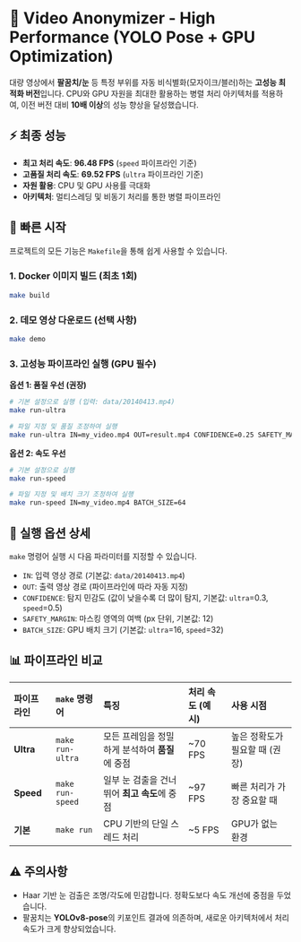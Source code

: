 # 🚀 Video Anonymizer - High Performance (YOLO Pose + GPU Optimization)

대량 영상에서 **팔꿈치/눈** 등 특정 부위를 자동 비식별화(모자이크/블러)하는 **고성능 최적화 버전**입니다. CPU와 GPU 자원을 최대한 활용하는 병렬 처리 아키텍처를 적용하여, 이전 버전 대비 **10배 이상**의 성능 향상을 달성했습니다.

## ⚡ 최종 성능

- **최고 처리 속도**: **96.48 FPS** (`speed` 파이프라인 기준)
- **고품질 처리 속도**: **69.52 FPS** (`ultra` 파이프라인 기준)
- **자원 활용**: CPU 및 GPU 사용률 극대화
- **아키텍처**: 멀티스레딩 및 비동기 처리를 통한 병렬 파이프라인

## 🚀 빠른 시작

프로젝트의 모든 기능은 `Makefile`을 통해 쉽게 사용할 수 있습니다.

### 1. Docker 이미지 빌드 (최초 1회)
```bash
make build
```

### 2. 데모 영상 다운로드 (선택 사항)
```bash
make demo
```

### 3. 고성능 파이프라인 실행 (GPU 필수)

**옵션 1: 품질 우선 (권장)**
```bash
# 기본 설정으로 실행 (입력: data/20140413.mp4)
make run-ultra

# 파일 지정 및 품질 조정하여 실행
make run-ultra IN=my_video.mp4 OUT=result.mp4 CONFIDENCE=0.25 SAFETY_MARGIN=15
```

**옵션 2: 속도 우선**
```bash
# 기본 설정으로 실행
make run-speed

# 파일 지정 및 배치 크기 조정하여 실행
make run-speed IN=my_video.mp4 BATCH_SIZE=64
```

## 🔧 실행 옵션 상세

`make` 명령어 실행 시 다음 파라미터를 지정할 수 있습니다.

- `IN`: 입력 영상 경로 (기본값: `data/20140413.mp4`)
- `OUT`: 출력 영상 경로 (파이프라인에 따라 자동 지정)
- `CONFIDENCE`: 탐지 민감도 (값이 낮을수록 더 많이 탐지, 기본값: `ultra`=0.3, `speed`=0.5)
- `SAFETY_MARGIN`: 마스킹 영역의 여백 (px 단위, 기본값: 12)
- `BATCH_SIZE`: GPU 배치 크기 (기본값: `ultra`=16, `speed`=32)

## 📊 파이프라인 비교

| 파이프라인 | `make` 명령어 | 특징 | 처리 속도 (예시) | 사용 시점 |
| :--- | :--- | :--- | :--- | :--- |
| **Ultra** | `make run-ultra` | 모든 프레임을 정밀하게 분석하여 **품질**에 중점 | ~70 FPS | 높은 정확도가 필요할 때 (권장) |
| **Speed** | `make run-speed` | 일부 눈 검출을 건너뛰어 **최고 속도**에 중점 | ~97 FPS | 빠른 처리가 가장 중요할 때 |
| **기본** | `make run` | CPU 기반의 단일 스레드 처리 | ~5 FPS | GPU가 없는 환경 |

## ⚠️ 주의사항
- Haar 기반 눈 검출은 조명/각도에 민감합니다. 정확도보다 속도 개선에 중점을 두었습니다.
- 팔꿈치는 **YOLOv8-pose**의 키포인트 결과에 의존하며, 새로운 아키텍처에서 처리 속도가 크게 향상되었습니다.